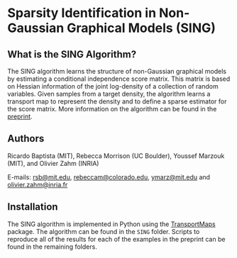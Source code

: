 # Sparsity Identification in Non-Gaussian Graphical Models (SING) 

## What is the SING Algorithm?

The SING algorithm learns the structure of non-Gaussian graphical models by estimating a conditional independence score matrix. This matrix is based on Hessian information of the joint log-density of a collection of random variables. Given samples from a target density, the algorithm learns a transport map to represent the density and to define a sparse estimator for the score matrix. More information on the algorithm can be found in the [preprint](https://arxiv.org/abs/2101.03093).

## Authors

Ricardo Baptista (MIT), Rebecca Morrison (UC Boulder), Youssef Marzouk (MIT), and Olivier Zahm (INRIA)

E-mails: <rsb@mit.edu>, <rebeccam@colorado.edu>, <ymarz@mit.edu> and <olivier.zahm@inria.fr>

## Installation

The SING algorithm is implemented in Python using the [TransportMaps](https://transportmaps.mit.edu/docs/) package. The algorithm can be found in the `SING` folder. Scripts to reproduce all of the results for each of the examples in the preprint can be found in the remaining folders.

